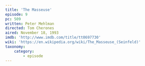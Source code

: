 ```yaml
---
title: 'The Masseuse'
episode: 9
pc: 509
written: Peter Mehlman
directed: Tom Cherones
aired: November 18, 1993
imdb: 'http://www.imdb.com/title/tt0697730'
wiki: 'https://en.wikipedia.org/wiki/The_Masseuse_(Seinfeld)'
taxonomy:
    category:
        - episode
---
```

